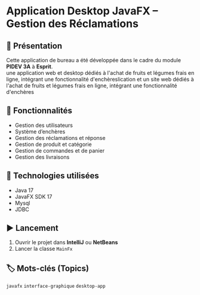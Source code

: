 # Application Desktop JavaFX – Gestion des Réclamations

## 📝 Présentation

Cette application de bureau a été développée dans le cadre du module **PIDEV 3A** à **Esprit**.  
une application web et desktop dédiés à l'achat de fruits et légumes frais en ligne, intégrant une fonctionnalité d'enchèreslication et un site web dédiés à l'achat de fruits et légumes frais en ligne, intégrant une fonctionnalité d'enchères

## 🎯 Fonctionnalités

- Gestion des utilisateurs
- Système d’enchères
- Gestion des réclamations et réponse
- Gestion de produit et catégorie
- Gestion de commandes et de panier 
- Gestion des livraisons

## 🧰 Technologies utilisées

- Java 17  
- JavaFX SDK 17  
- Mysql
- JDBC

## ▶️ Lancement

1. Ouvrir le projet dans **IntelliJ** ou **NetBeans**  
2. Lancer la classe `MainFx`  

## 🏷️ Mots-clés (Topics)

`javafx`  `interface-graphique` `desktop-app` 



